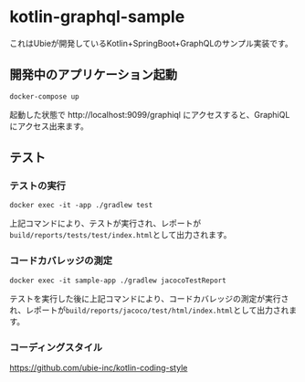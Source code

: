 # kotlin-graphql-sample

これはUbieが開発しているKotlin+SpringBoot+GraphQLのサンプル実装です。

## 開発中のアプリケーション起動

```
docker-compose up
```

起動した状態で http://localhost:9099/graphiql にアクセスすると、GraphiQLにアクセス出来ます。

## テスト

### テストの実行

```
docker exec -it -app ./gradlew test
```

上記コマンドにより、テストが実行され、レポートが`build/reports/tests/test/index.html`として出力されます。

### コードカバレッジの測定

```
docker exec -it sample-app ./gradlew jacocoTestReport
```

テストを実行した後に上記コマンドにより、コードカバレッジの測定が実行され、レポートが`build/reports/jacoco/test/html/index.html`として出力されます。

### コーディングスタイル

https://github.com/ubie-inc/kotlin-coding-style

